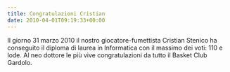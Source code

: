 ```yaml
---
title: Congratulazioni Cristian
date: 2010-04-01T09:19:33+00:00
---
```

Il giorno 31 marzo 2010 il nostro giocatore-fumettista Cristian Stenico ha conseguito il diploma di laurea in Informatica con il massimo dei voti: 110 e lode. Al neo dottore le più vive congratulazioni da tutto il Basket Club Gardolo.